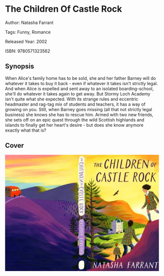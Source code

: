 # The Children Of Castle Rock

Author: Natasha Farrant

Tags: Funny, Romance

Released Year: 2002

ISBN: 9780571323562

## Synopsis

When Alice's family home has to be sold, she and her father Barney will do whatever it takes to buy it back - even if whatever it takes isn't strictly legal. And when Alice is expelled and sent away to an isolated boarding-school, she'll do whatever it takes again to get away. But Stormy Loch Academy isn't quite what she expected. With its strange rules and eccentric headmaster and rag-tag mix of students and teachers, it has a way of growing on you. Still, when Barney goes missing (all that not strictly legal business) she knows she has to rescue him. Armed with two new friends, she sets off on an epic quest through the wild Scottish highlands and islands to finally get her heart's desire - but does she know anymore exactly what that is?

## Cover
![](../assets/the-children-of-castle-rock.png)
